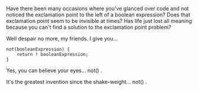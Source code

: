 Have there been many occasions where you've glanced over code and not noticed the exclamation
point to the left of a boolean expression?  Does that exclamation point seem to be invisible
at times?  Has life just lost all meaning because you can't find a solution to the exclamation
point problem?

Well despair no more, my friends.  I give you...  

	not(booleanExpression) {
		return ! booleanExpression;
	}

Yes, you can believe your eyes...  not() .

It's the greatest invention since the shake-weight...  not() .